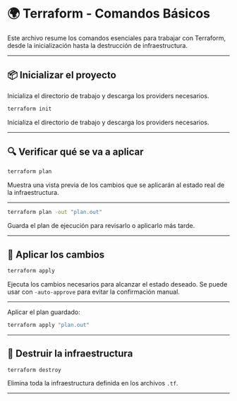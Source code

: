 # 🌍 Terraform - Comandos Básicos

Este archivo resume los comandos esenciales para trabajar con Terraform, desde la inicialización hasta la destrucción de infraestructura.

---

## 📦 Inicializar el proyecto
Inicializa el directorio de trabajo y descarga los providers necesarios.
```bash
terraform init
```
Inicializa el directorio de trabajo y descarga los providers necesarios.

---
## 🔍 Verificar qué se va a aplicar
```bash
terraform plan
```
Muestra una vista previa de los cambios que se aplicarán al estado real de la infraestructura.

---
```bash
terraform plan -out "plan.out"
```
Guarda el plan de ejecución para revisarlo o aplicarlo más tarde.

---

## 🚀 Aplicar los cambios
```bash
terraform apply
```
Ejecuta los cambios necesarios para alcanzar el estado deseado. Se puede usar con `-auto-approve` para evitar la confirmación manual.

---
Aplicar el plan guardado:
```bash
terraform apply "plan.out"
```

---

## 🧼 Destruir la infraestructura
```bash
terraform destroy
```
Elimina toda la infraestructura definida en los archivos `.tf`.

---